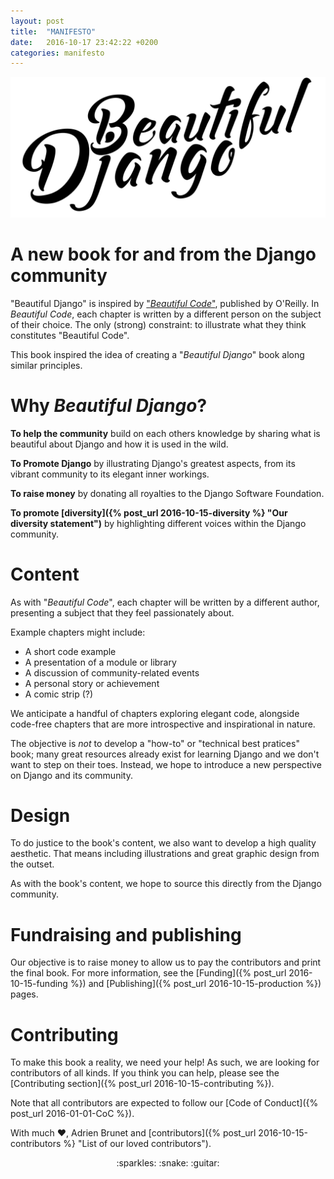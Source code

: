 ```yaml
---
layout: post
title:  "MANIFESTO"
date:   2016-10-17 23:42:22 +0200
categories: manifesto
---
```


![Beautiful Django](/assets/logo/Beautiful%20Django.png "Beautiful Django logo - the words Beautiful Django with a nice typography")


# A new book for and from the Django community

"Beautiful Django" is inspired by ["_Beautiful Code_"](http://shop.oreilly.com/product/9780596510046.do "O'Reilly Beautiful Code"), published by O'Reilly. In _Beautiful Code_, each chapter is written by a different person on the subject of their choice. The only (strong) constraint: to illustrate what they think constitutes "Beautiful Code".

This book inspired the idea of creating a "_Beautiful Django_" book along similar principles.

# Why _Beautiful Django_?

**To help the community** build on each others knowledge by sharing what is beautiful about Django and how it is used in the wild.

**To Promote Django** by illustrating Django's greatest aspects, from its vibrant community to its elegant inner workings.

**To raise money** by donating all royalties to the Django Software Foundation.

**To promote [diversity]({% post_url 2016-10-15-diversity %} "Our diversity statement")** by highlighting different voices within the Django community.

# Content

As with "_Beautiful Code_", each chapter will be written by a different author, presenting a subject that they feel passionately about.

Example chapters might include:

- A short code example
- A presentation of a module or library
- A discussion of community-related events
- A personal story or achievement
- A comic strip (?)

We anticipate a handful of chapters exploring elegant code, alongside code-free chapters that are more introspective and inspirational in nature.

The objective is _not_ to develop a "how-to" or "technical best pratices" book; many great resources already exist for learning Django and we don't want to step on their toes.
Instead, we hope to introduce a new perspective on Django and its community.

# Design

To do justice to the book's content, we also want to develop a high quality aesthetic. That means including illustrations and great graphic design from the outset.  

As with the book's content, we hope to source this directly from the Django community.

# Fundraising and publishing

Our objective is to raise money to allow us to pay the contributors and print the final book. For more information, see the [Funding]({% post_url 2016-10-15-funding %}) and [Publishing]({% post_url 2016-10-15-production %}) pages.

# Contributing

To make this book a reality, we need your help! As such, we are looking for contributors of all kinds. 
If you think you can help, please see the [Contributing section]({% post_url 2016-10-15-contributing %}).

Note that all contributors are expected to follow our [Code of Conduct]({% post_url 2016-01-01-CoC %}).


With much :heart:, Adrien Brunet and [contributors]({% post_url 2016-10-15-contributors %} "List of our loved contributors").

<p align="center">:sparkles: :snake: :guitar:</p>
